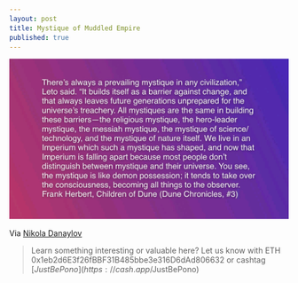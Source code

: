 ```yaml
---
layout: post
title: Mystique of Muddled Empire
published: true
---
```

![](/images/image_85388203-b172-4c83-ba24-6347830d8d0c20210314_203650.jpg)

Via [Nikola Danaylov](https://www.linkedin.com/posts/nikoladanaylov_activity-6776942356903153664-Qwy-)

> Learn something interesting or valuable here? Let us know with ETH 0x1eb2d6E3f26fBBF31B485bbe3e316D6dAd806632 or cashtag [$JustBePono](https://cash.app/$JustBePono)
